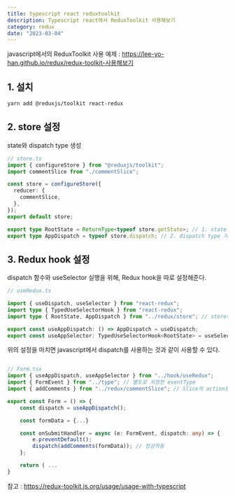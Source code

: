 ```yaml
---
title: typescript react reduxtoolkit
description: Typescript react에서 ReduxToolkit 사용해보기
category: redux
date: "2023-03-04"
---
```


javascript에서의 ReduxToolkit 사용 예제 : https://lee-yo-han.github.io/redux/redux-toolkit-사용해보기

## 1. 설치

```bash
yarn add @reduxjs/toolkit react-redux
```

## 2. store 설정

state와 dispatch type 생성

```typescript
// store.ts
import { configureStore } from "@reduxjs/toolkit";
import commentSlice from "./commentSlice";

const store = configureStore({
  reducer: {
    commentSlice,
  },
});
export default store;

export type RootState = ReturnType<typeof store.getState>; // 1. state type 가져오기
export type AppDispatch = typeof store.dispatch; // 2. dispatch type 가져오기
```

## 3. Redux hook 설정

dispatch 함수와 useSelector 실행을 위해, Redux hook을 따로 설정해준다.

```typescript
// useRedux.ts

import { useDispatch, useSelector } from "react-redux";
import type { TypedUseSelectorHook } from "react-redux";
import type { RootState, AppDispatch } from "../redux/store"; // store에서 미리 설정해준 state와 dispatch type

export const useAppDispatch: () => AppDispatch = useDispatch;
export const useAppSelector: TypedUseSelectorHook<RootState> = useSelector;
```

위의 설정을 마치면 javascript에서 dispatch를 사용하는 것과 같이 사용할 수 있다.

```typescript

// Form.tsx
import { useAppDispatch, useAppSelector } from "../hook/useRedux";
import { FormEvent } from "../type"; // 별도로 지정한 eventType
import { addComments } from "../redux/commentSlice"; // Slice의 action함수

export const Form = () => {
	const dispatch = useAppDispatch();

    const formData = {...}

    const onSubmitHandler = async (e: FormEvent, dispatch: any) => {
        e.preventDefault();
        dispatch(addComments(formData)); // 정상작동
    };

    return ( ...
}

```

참고 : https://redux-toolkit.js.org/usage/usage-with-typescript
